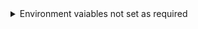
<details> 
<summary>Environment vaiables not set as required</summary>
mine : <br><code>
ROS_DISTRO=jazzy
</code><br>
Required : <br>
<code>
ROS_VERSION=2<br>
ROS_PYTHON_VERSION=3<br>
ROS_DISTRO=jazzy
</code>
</details>
